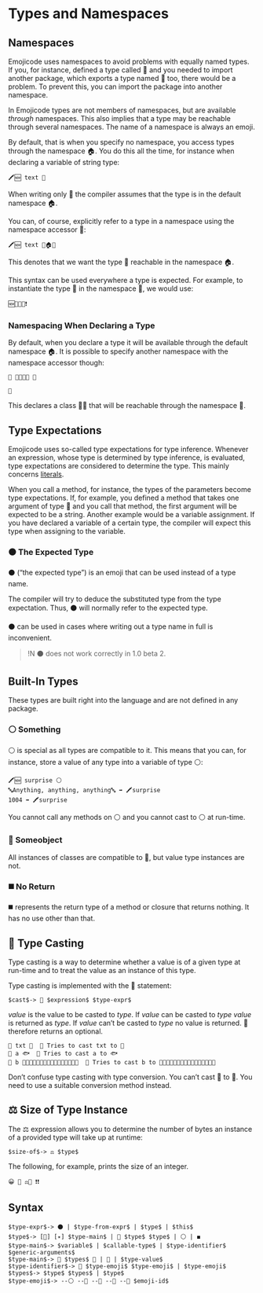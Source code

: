 # Types and Namespaces

## Namespaces

Emojicode uses namespaces to avoid problems with equally named types. If you,
for instance, defined a type called 🌽 and you needed to import another package,
which exports a type named 🌽 too, there would be a problem. To prevent this,
you can import the package into another namespace.

In Emojicode types are not members of namespaces, but are available *through*
namespaces. This also implies that a type may be reachable through several
namespaces. The name of a namespace is always an emoji.

By default, that is when you specify no namespace, you access types through the
namespace 🏠. You do this all the time, for instance when declaring a variable
of string type:

```
🖍🆕 text 🔡
```

When writing only 🔡 the compiler assumes that the type is in the default
namespace 🏠.

You can, of course, explicitly refer to a type in a namespace using the
namespace accessor 🔶:

```
🖍🆕 text 🔶🏠🔡
```

This denotes that we want the type 🔡 reachable in the namespace 🏠.

This syntax can be used everywhere a type is expected. For example, to instantiate
the type 💉 in the namespace 🏥, we would use:

```
🆕🔶💉🏥❗️
```

### Namespacing When Declaring a Type

By default, when you declare a type it will be available through the default
namespace 🏠. It is possible to specify another namespace with the namespace
accessor though:

```
🐇 🔶🏨👩‍💼 🍇

🍉
```

This declares a class 👩‍💼 that will be reachable through the namespace 🏨.

## Type Expectations

Emojicode uses so-called type expectations for type inference. Whenever an
expression, whose type is determined by type inference, is evaluated, type
expectations are considered to determine the type. This mainly concerns
[literals](literals.html).

When you call a method, for instance, the types of the parameters become type
expectations. If, for example, you defined a method that takes one argument of type 🔡
and you call that method, the first argument will be expected to be a string.
Another example would be a variable assignment. If you have declared a variable
of a certain type, the compiler will expect this type when assigning to the
variable.

### ⚫️ The Expected Type

⚫️ (“the expected type”) is an emoji that can be used instead of a type name.

The compiler will try to deduce the substituted type from the type
expectation. Thus, ⚫️ will normally refer to the expected type.

⚫️ can be used in cases where writing out a type name in full is inconvenient.

>!N ⚫️ does not work correctly in 1.0 beta 2.

## Built-In Types

These types are built right into the language and are not defined in any
package.

### ⚪ Something

⚪ is special as all types are compatible to it. This means
that you can, for instance, store a value of any type into a variable of type ⚪:

```
🖍🆕 surprise ⚪
🔤Anything, anything, anything🔤 ➡️ 🖍surprise
1004 ➡️ 🖍surprise
```

You cannot call any methods on ⚪ and you cannot cast to ⚪ at run-time.

### 🔵 Someobject

All instances of classes are compatible to 🔵, but value type instances are not.

### ◼️ No Return

◼️ represents the return type of a method or closure that returns nothing.
It has no use other than that.

## 🔲 Type Casting

Type casting is a way to determine whether a value is of a given type at
run-time and to treat the value as an instance of this type.

Type casting is implemented with the 🔲 statement:

```syntax
$cast$-> 🔲 $expression$ $type-expr$
```

*value* is the value to be casted to *type*. If *value* can be casted to *type*
*value* is returned as *type*. If *value* can’t be casted to *type* no value
is returned. 🔲 therefore returns an optional.

```
🔲 txt 🔡  💭 Tries to cast txt to 🔡
🔲 a 🐟  💭 Tries to cast a to 🐟
🔲 b 🥠🐚🥞🐚🦑🐚🍬🥞🐚🔡🍆🍆🍆🔢💯🍆  💭 Tries to cast b to 🥠🐚🥞🐚🦑🐚🍬🥞🐚🔡🍆🍆🍆🔢💯🍆
```

Don’t confuse type casting with type conversion. You can’t cast 🔢 to
💯. You need to use a suitable conversion method instead.

## ⚖️ Size of Type Instance

The ⚖️ expression allows you to determine the number of bytes an instance of
a provided type will take up at runtime:

```syntax
$size-of$-> ⚖️ $type$
```

The following, for example, prints the size of an integer.

```
😀 🔡 ⚖️🔢 ❗️❗️
```

## Syntax

```syntax
$type-expr$-> ⚫️ | $type-from-expr$ | $type$ | $this$
$type$-> [🍬] [✴️] $type-main$ | 🚨 $type$ $type$ | ⚪ | ◼️
$type-main$-> $variable$ | $callable-type$ | $type-identifier$ $generic-arguments$
$type-main$-> 🍱 $types$ 🍱 | 🔵 | $type-value$
$type-identifier$-> 🔶 $type-emoji$ $type-emoji$ | $type-emoji$
$types$-> $type$ $types$ | $type$
$type-emoji$-> --⚪ --🔵 --🍬 --🍱 --🔶 $emoji-id$
```
